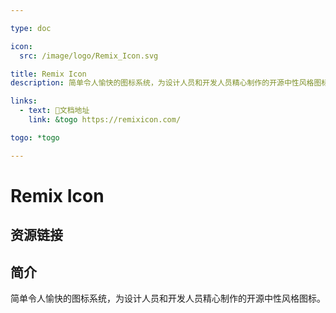 ```yaml
---

type: doc

icon:
  src: /image/logo/Remix_Icon.svg

title: Remix Icon
description: 简单令人愉快的图标系统，为设计人员和开发人员精心制作的开源中性风格图标。

links:
  - text: 📖文档地址
    link: &togo https://remixicon.com/

togo: *togo

---
```


<ShowLogo />

# Remix Icon

<ShowBreadcrumb />

## 资源链接

<ShowLinks />

## 简介

简单令人愉快的图标系统，为设计人员和开发人员精心制作的开源中性风格图标。
